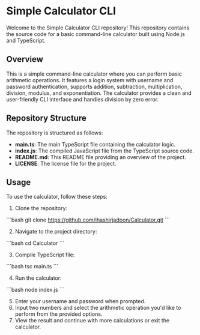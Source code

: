 # Simple Calculator CLI

Welcome to the Simple Calculator CLI repository! This repository contains the source code for a basic command-line calculator built using Node.js and TypeScript.

## Overview

This is a simple command-line calculator where you can perform basic arithmetic operations. It features a login system with username and password authentication, supports addition, subtraction, multiplication, division, modulus, and exponentiation. The calculator provides a clean and user-friendly CLI interface and handles division by zero error.

## Repository Structure

The repository is structured as follows:

- **main.ts**: The main TypeScript file containing the calculator logic.
- **index.js**: The compiled JavaScript file from the TypeScript source code.
- **README.md**: This README file providing an overview of the project.
- **LICENSE**: The license file for the project.

## Usage

To use the calculator, follow these steps:

1. Clone the repository:

\`\`\`bash
git clone https://github.com/ihashirjadoon/Calculator.git
\`\`\`

2. Navigate to the project directory:

\`\`\`bash
cd Calculator
\`\`\`

3. Compile TypeScript file:

\`\`\`bash
tsc main.ts
\`\`\`

4. Run the calculator:

\`\`\`bash
node index.js
\`\`\`

5. Enter your username and password when prompted.
6. Input two numbers and select the arithmetic operation you'd like to perform from the provided options.
7. View the result and continue with more calculations or exit the calculator.


